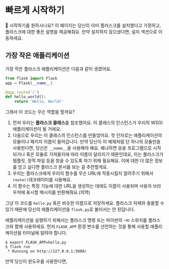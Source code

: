 # 빠르게 시작하기

 시작하기를 원하시나요? 이 페이지는 당신이 이미 플라스크를 설치했다고 가정하고, 플라스크에 대한 좋은 설명을 제공해줘요. 만약 설치하지 않으셨다면, 설치 섹션으로 이동하세요.

## 가장 작은 애플리케이션

 가장 작은 플라스크 애플리케이션은 다음과 같이 생겼어요.

```python
from flask import Flask
app = Flask(__name__)

@app.route('/')
def hello_world():
    return 'Hello, World!'
```

 그래서 이 코드는 무슨 역할을 할까요?

1. 먼저 우리는 **플라스크 클래스**를 참조했어요. 이 클래스의 인스턴스가 우리의 WSGI 애플리케이션이 될 거에요.
2. 다음으로 우리는 이 클래스의 인스턴스를 만들었어요. 첫 인자로는 애플리케이션의 모듈이나 패키지 이름이 들어갑니다.  만약 당신이 이 예제처럼 단 하나의 모듈만을 사용한다면, 당신은 `__name__`을 사용해야 해요. 왜냐하면 응용 프로그램으로 시작되거나 혹은 모듈로 가져올지에 따라 이름이 달라지기 때문인데요, 이는 플라스크가 템플릿, 정적 파일 등을 찾을 수 있도록 하기 위해 필요해요. 이에 대한 더 많은 정보를 얻고 싶다면 플라스크 문서를 보는 걸 추천할게요.
3. 우리는 플라스크에게 우리의 함수를 무슨 URL에 작동시킬지 알려주기 위해서 `route()`데코레이터를 사용해요.
4. 이 함수는 특정 기능에 대한 URL을 생성하는 데에도 이름이 사용되며 사용자 브라우저에 표시할 메시지를 반환해줘요.(의역)

 그냥 이 코드를 `hello.py` 혹은 비슷한 이름으로 저장하세요. 플라스크 자체와 충돌할 수 있기 때문에 당신의 애플리케이션을 `flask.py`로 불러서는 안 된답니다.

 애플리케이션을 실행하기 위해서는 플라스크 명령 또는 파이썬의 -m 스위치를 플라스크와 함께 사용하세요. 먼저 `FLASK_APP` 환경 변수를 선언하는 것을 통해 사용할 애플리케이션을 터미널에 알려야 합니다.

```
$ export FLASK_APP=hello.py
$ flask run
 * Running on http://127.0.0.1:5000/
```

 만약 당신이 윈도우를 사용한다면, 